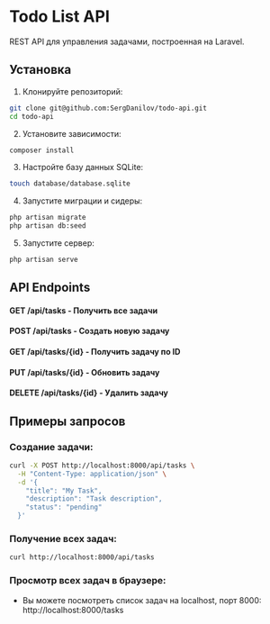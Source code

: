 # Todo List API

REST API для управления задачами, построенная на Laravel.

## Установка

1. Клонируйте репозиторий:

```bash
git clone git@github.com:SergDanilov/todo-api.git
cd todo-api
```

2. Установите зависимости:

```bash
composer install
```

3. Настройте базу данных SQLite:

```bash
touch database/database.sqlite
```

4. Запустите миграции и сидеры:

```bash
php artisan migrate
php artisan db:seed
```

5. Запустите сервер:

```bash
php artisan serve
```

## API Endpoints

#### GET /api/tasks - Получить все задачи
#### POST /api/tasks - Создать новую задачу
#### GET /api/tasks/{id} - Получить задачу по ID
#### PUT /api/tasks/{id} - Обновить задачу
#### DELETE /api/tasks/{id} - Удалить задачу


## Примеры запросов

### Создание задачи:

```bash
curl -X POST http://localhost:8000/api/tasks \
  -H "Content-Type: application/json" \
  -d '{
    "title": "My Task",
    "description": "Task description",
    "status": "pending"
  }'
```
### Получение всех задач:

```bash
curl http://localhost:8000/api/tasks
```

### Просмотр всех задач в браузере:
* Вы можете посмотреть список задач на localhost, порт 8000: http://localhost:8000/tasks